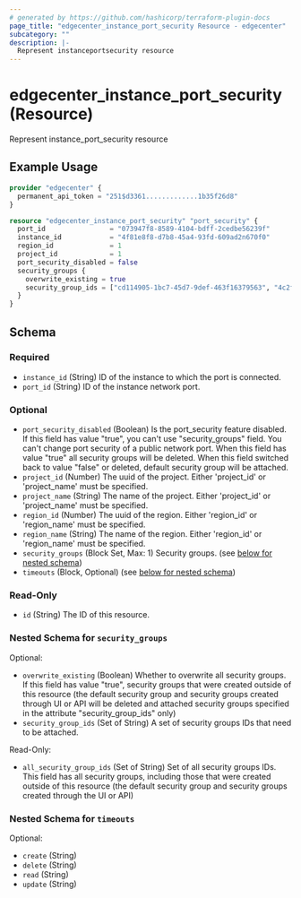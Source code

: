 ```yaml
---
# generated by https://github.com/hashicorp/terraform-plugin-docs
page_title: "edgecenter_instance_port_security Resource - edgecenter"
subcategory: ""
description: |-
  Represent instanceportsecurity resource
---
```


# edgecenter_instance_port_security (Resource)

Represent instance_port_security resource

## Example Usage

```terraform
provider "edgecenter" {
  permanent_api_token = "251$d3361.............1b35f26d8"
}

resource "edgecenter_instance_port_security" "port_security" {
  port_id                = "073947f8-8589-4104-bdff-2cedbe56239f"
  instance_id            = "4f81e8f8-d7b8-45a4-93fd-609ad2n670f0"
  region_id              = 1
  project_id             = 1
  port_security_disabled = false
  security_groups {
    overwrite_existing = true
    security_group_ids = ["cd114905-1bc7-45d7-9def-463f16379563", "4c2fb2a4-8535-474e-aa7f-ac35804de389"]
  }
}
```

<!-- schema generated by tfplugindocs -->
## Schema

### Required

- `instance_id` (String) ID of the instance to which the port is connected.
- `port_id` (String) ID of the instance network port.

### Optional

- `port_security_disabled` (Boolean) Is the port_security feature disabled. If this field has value "true", you can't use "security_groups" field. You can't change port security of a public network port. When this field has value "true" all security groups will be deleted. When this field switched back to value "false" or deleted, default security group will be attached.
- `project_id` (Number) The uuid of the project. Either 'project_id' or 'project_name' must be specified.
- `project_name` (String) The name of the project. Either 'project_id' or 'project_name' must be specified.
- `region_id` (Number) The uuid of the region. Either 'region_id' or 'region_name' must be specified.
- `region_name` (String) The name of the region. Either 'region_id' or 'region_name' must be specified.
- `security_groups` (Block Set, Max: 1) Security groups. (see [below for nested schema](#nestedblock--security_groups))
- `timeouts` (Block, Optional) (see [below for nested schema](#nestedblock--timeouts))

### Read-Only

- `id` (String) The ID of this resource.

<a id="nestedblock--security_groups"></a>
### Nested Schema for `security_groups`

Optional:

- `overwrite_existing` (Boolean) Whether to overwrite all security groups. If this field has value "true", security groups that were created outside of this resource (the default security group and security groups created through UI or API will be deleted and attached security groups specified in the attribute "security_group_ids" only)
- `security_group_ids` (Set of String) A set of security groups IDs that need to be attached.

Read-Only:

- `all_security_group_ids` (Set of String) Set of all security groups IDs. This field has all security groups, including those that were created outside of this resource (the default security group and security groups created through the UI or API)


<a id="nestedblock--timeouts"></a>
### Nested Schema for `timeouts`

Optional:

- `create` (String)
- `delete` (String)
- `read` (String)
- `update` (String)
